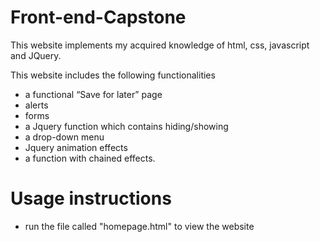 # Front-end-Capstone

This website implements my acquired knowledge of html, css, javascript and JQuery.

This website includes the following functionalities
+ a functional “Save for later” page
+ alerts
+ forms
+ a Jquery function which contains hiding/showing
+ a drop-down menu
+ Jquery animation effects
+ a function with chained effects.

# Usage instructions
+ run the file called "homepage.html" to view the website
